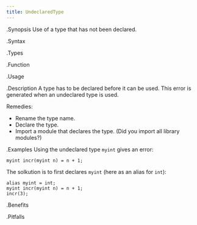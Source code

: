 ```yaml
---
title: UndeclaredType
---
```


.Synopsis
Use of a type that has not been declared.

.Syntax

.Types

.Function
       
.Usage

.Description
A type has to be declared before it can be used.
This error is generated when an undeclared type is used.

Remedies:

*  Rename the type name.
*  Declare the type.
*  Import a module that declares the type. (Did you import all library modules?)

.Examples
Using the undeclared type `myint` gives an error:
```rascal-shell,error
myint incr(myint n) = n + 1;
```
The solkution is to first declares `myint` (here as an alias for `int`):
```rascal-shell,error
alias myint = int;
myint incr(myint n) = n + 1;
incr(3);
```

.Benefits

.Pitfalls

